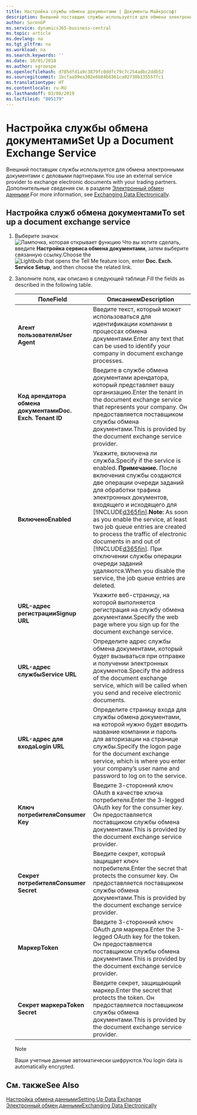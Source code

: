```yaml
---
title: Настройка службы обмена документами | Документы Майкрософт
description: Внешний поставщик службы используется для обмена электронными документами с деловыми партнерами.
author: SorenGP
ms.service: dynamics365-business-central
ms.topic: article
ms.devlang: na
ms.tgt_pltfrm: na
ms.workload: na
ms.search.keywords: ''
ms.date: 10/01/2018
ms.author: sgroespe
ms.openlocfilehash: d785dfd1a9c3879fc0ddfc79c7c254adbc2ddb52
ms.sourcegitcommit: 1bcfaa99ea302e6b84b8361ca02730b135557fc1
ms.translationtype: HT
ms.contentlocale: ru-RU
ms.lasthandoff: 03/08/2019
ms.locfileid: "805179"
---
```

# <a name="set-up-a-document-exchange-service"></a><span data-ttu-id="b9bfd-103">Настройка службы обмена документами</span><span class="sxs-lookup"><span data-stu-id="b9bfd-103">Set Up a Document Exchange Service</span></span>
<span data-ttu-id="b9bfd-104">Внешний поставщик службы используется для обмена электронными документами с деловыми партнерами.</span><span class="sxs-lookup"><span data-stu-id="b9bfd-104">You use an external service provider to exchange electronic documents with your trading partners.</span></span> <span data-ttu-id="b9bfd-105">Дополнительные сведения см. в разделе [Электронный обмен данными](across-data-exchange.md).</span><span class="sxs-lookup"><span data-stu-id="b9bfd-105">For more information, see [Exchanging Data Electronically](across-data-exchange.md).</span></span>  

## <a name="to-set-up-a-document-exchange-service"></a><span data-ttu-id="b9bfd-106">Настройка служб обмена документами</span><span class="sxs-lookup"><span data-stu-id="b9bfd-106">To set up a document exchange service</span></span>  
1. <span data-ttu-id="b9bfd-107">Выберите значок ![Лампочка, которая открывает функцию Что вы хотите сделать](media/ui-search/search_small.png "Что вы хотите сделать"), введите **Настройка сервиса обмена документами**, затем выберите связанную ссылку.</span><span class="sxs-lookup"><span data-stu-id="b9bfd-107">Choose the ![Lightbulb that opens the Tell Me feature](media/ui-search/search_small.png "Tell me what you want to do") icon, enter **Doc. Exch. Service Setup**, and then choose the related link.</span></span>  
2. <span data-ttu-id="b9bfd-108">Заполните поля, как описано в следующей таблице.</span><span class="sxs-lookup"><span data-stu-id="b9bfd-108">Fill the fields as described in the following table.</span></span>  

    |<span data-ttu-id="b9bfd-109">Поле</span><span class="sxs-lookup"><span data-stu-id="b9bfd-109">Field</span></span>|<span data-ttu-id="b9bfd-110">Описанием</span><span class="sxs-lookup"><span data-stu-id="b9bfd-110">Description</span></span>|  
    |---------------------------------|---------------------------------------|  
    |<span data-ttu-id="b9bfd-111">**Агент пользователя**</span><span class="sxs-lookup"><span data-stu-id="b9bfd-111">**User Agent**</span></span>|<span data-ttu-id="b9bfd-112">Введите текст, который может использоваться для идентификации компании в процессах обмена документами.</span><span class="sxs-lookup"><span data-stu-id="b9bfd-112">Enter any text that can be used to identify your company in document exchange processes.</span></span>|  
    |<span data-ttu-id="b9bfd-113">**Код арендатора обмена документами**</span><span class="sxs-lookup"><span data-stu-id="b9bfd-113">**Doc. Exch. Tenant ID**</span></span>|<span data-ttu-id="b9bfd-114">Введите в службе обмена документами арендатора, который представляет вашу организацию.</span><span class="sxs-lookup"><span data-stu-id="b9bfd-114">Enter the tenant in the document exchange service that represents your company.</span></span> <span data-ttu-id="b9bfd-115">Он предоставляется поставщиком службы обмена документами.</span><span class="sxs-lookup"><span data-stu-id="b9bfd-115">This is provided by the document exchange service provider.</span></span>|  
    |<span data-ttu-id="b9bfd-116">**Включено**</span><span class="sxs-lookup"><span data-stu-id="b9bfd-116">**Enabled**</span></span>|<span data-ttu-id="b9bfd-117">Укажите, включена ли служба.</span><span class="sxs-lookup"><span data-stu-id="b9bfd-117">Specify if the service is enabled.</span></span> <span data-ttu-id="b9bfd-118">**Примечание.** После включения службы создаются две операции очереди заданий для обработки трафика электронных документов, входящего и исходящего для [!INCLUDE[d365fin](includes/d365fin_md.md)].</span><span class="sxs-lookup"><span data-stu-id="b9bfd-118">**Note:**  As soon as you enable the service, at least two job queue entries are created to process the traffic of electronic documents in and out of [!INCLUDE[d365fin](includes/d365fin_md.md)].</span></span> <span data-ttu-id="b9bfd-119">При отключении службы операции очереди заданий удаляются.</span><span class="sxs-lookup"><span data-stu-id="b9bfd-119">When you disable the service, the job queue entries are deleted.</span></span>|  
    |<span data-ttu-id="b9bfd-120">**URL-адрес регистрации**</span><span class="sxs-lookup"><span data-stu-id="b9bfd-120">**Signup URL**</span></span>|<span data-ttu-id="b9bfd-121">Укажите веб-страницу, на которой выполняется регистрация на службу обмена документами.</span><span class="sxs-lookup"><span data-stu-id="b9bfd-121">Specify the web page where you sign up for the document exchange service.</span></span>|  
    |<span data-ttu-id="b9bfd-122">**URL-адрес службы**</span><span class="sxs-lookup"><span data-stu-id="b9bfd-122">**Service URL**</span></span>|<span data-ttu-id="b9bfd-123">Определите адрес службы обмена документами, который будет вызываться при отправке и получении электронных документов.</span><span class="sxs-lookup"><span data-stu-id="b9bfd-123">Specify the address of the document exchange service, which will be called when you send and receive electronic documents.</span></span>|  
    |<span data-ttu-id="b9bfd-124">**URL-адрес для входа**</span><span class="sxs-lookup"><span data-stu-id="b9bfd-124">**Login URL**</span></span>|<span data-ttu-id="b9bfd-125">Определите страницу входа для службы обмена документами, на которой нужно будет вводить название компании и пароль для авторизации на странице службы.</span><span class="sxs-lookup"><span data-stu-id="b9bfd-125">Specify the logon page for the document exchange service, which is where you enter your company’s user name and password to log on to the service.</span></span>|  
    |<span data-ttu-id="b9bfd-126">**Ключ потребителя**</span><span class="sxs-lookup"><span data-stu-id="b9bfd-126">**Consumer Key**</span></span>|<span data-ttu-id="b9bfd-127">Введите 3-сторонний ключ OAuth в качестве ключа потребителя.</span><span class="sxs-lookup"><span data-stu-id="b9bfd-127">Enter the 3-legged OAuth key for the consumer key.</span></span> <span data-ttu-id="b9bfd-128">Он предоставляется поставщиком службы обмена документами.</span><span class="sxs-lookup"><span data-stu-id="b9bfd-128">This is provided by the document exchange service provider.</span></span>|  
    |<span data-ttu-id="b9bfd-129">**Секрет потребителя**</span><span class="sxs-lookup"><span data-stu-id="b9bfd-129">**Consumer Secret**</span></span>|<span data-ttu-id="b9bfd-130">Введите секрет, который защищает ключ потребителя.</span><span class="sxs-lookup"><span data-stu-id="b9bfd-130">Enter the secret that protects the consumer key.</span></span> <span data-ttu-id="b9bfd-131">Он предоставляется поставщиком службы обмена документами.</span><span class="sxs-lookup"><span data-stu-id="b9bfd-131">This is provided by the document exchange service provider.</span></span>|  
    |<span data-ttu-id="b9bfd-132">**Маркер**</span><span class="sxs-lookup"><span data-stu-id="b9bfd-132">**Token**</span></span>|<span data-ttu-id="b9bfd-133">Введите 3-сторонний ключ OAuth для маркера.</span><span class="sxs-lookup"><span data-stu-id="b9bfd-133">Enter the 3-legged OAuth key for the token.</span></span> <span data-ttu-id="b9bfd-134">Он предоставляется поставщиком службы обмена документами.</span><span class="sxs-lookup"><span data-stu-id="b9bfd-134">This is provided by the document exchange service provider.</span></span>|  
    |<span data-ttu-id="b9bfd-135">**Секрет маркера**</span><span class="sxs-lookup"><span data-stu-id="b9bfd-135">**Token Secret**</span></span>|<span data-ttu-id="b9bfd-136">Введите секрет, защищающий маркер.</span><span class="sxs-lookup"><span data-stu-id="b9bfd-136">Enter the secret that protects the token.</span></span> <span data-ttu-id="b9bfd-137">Он предоставляется поставщиком службы обмена документами.</span><span class="sxs-lookup"><span data-stu-id="b9bfd-137">This is provided by the document exchange service provider.</span></span>|  

    > [!NOTE]  
    > <span data-ttu-id="b9bfd-138">Ваши учетные данные автоматически шифруются.</span><span class="sxs-lookup"><span data-stu-id="b9bfd-138">You login data is automatically encrypted.</span></span>

## <a name="see-also"></a><span data-ttu-id="b9bfd-139">См. также</span><span class="sxs-lookup"><span data-stu-id="b9bfd-139">See Also</span></span>  
[<span data-ttu-id="b9bfd-140">Настройка обмена данными</span><span class="sxs-lookup"><span data-stu-id="b9bfd-140">Setting Up Data Exchange</span></span>](across-set-up-data-exchange.md)  
[<span data-ttu-id="b9bfd-141">Электронный обмен данными</span><span class="sxs-lookup"><span data-stu-id="b9bfd-141">Exchanging Data Electronically</span></span>](across-data-exchange.md)
